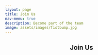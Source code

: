 ```yaml
---
layout: page
title: Join Us
nav-menu: true
description: Become part of the team
image: assets/images/fistbump.jpg
---
```


<!-- Main -->
<div id="main" class="alt">

<!-- Page title -->
<section id="one">
    <div class="inner">
        <header class="major">
            <h1>Join Us</h1>
        </header>

<!-- Information on how to join MUST be updated -->
